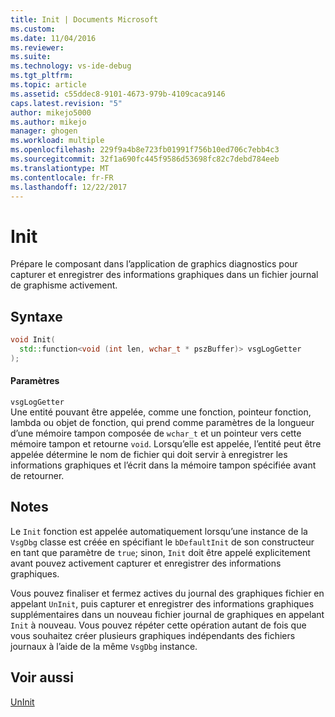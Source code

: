```yaml
---
title: Init | Documents Microsoft
ms.custom: 
ms.date: 11/04/2016
ms.reviewer: 
ms.suite: 
ms.technology: vs-ide-debug
ms.tgt_pltfrm: 
ms.topic: article
ms.assetid: c55ddec8-9101-4673-979b-4109caca9146
caps.latest.revision: "5"
author: mikejo5000
ms.author: mikejo
manager: ghogen
ms.workload: multiple
ms.openlocfilehash: 229f9a4b8e723fb01991f756b10ed706c7ebb4c3
ms.sourcegitcommit: 32f1a690fc445f9586d53698fc82c7debd784eeb
ms.translationtype: MT
ms.contentlocale: fr-FR
ms.lasthandoff: 12/22/2017
---
```

# <a name="init"></a>Init
Prépare le composant dans l’application de graphics diagnostics pour capturer et enregistrer des informations graphiques dans un fichier journal de graphisme activement.  
  
## <a name="syntax"></a>Syntaxe  
  
```C++  
void Init(  
  std::function<void (int len, wchar_t * pszBuffer)> vsgLogGetter  
);  
```  
  
#### <a name="parameters"></a>Paramètres  
 `vsgLogGetter`  
 Une entité pouvant être appelée, comme une fonction, pointeur fonction, lambda ou objet de fonction, qui prend comme paramètres de la longueur d’une mémoire tampon composée de `wchar_t` et un pointeur vers cette mémoire tampon et retourne `void`. Lorsqu’elle est appelée, l’entité peut être appelée détermine le nom de fichier qui doit servir à enregistrer les informations graphiques et l’écrit dans la mémoire tampon spécifiée avant de retourner.  
  
## <a name="remarks"></a>Notes  
 Le `Init` fonction est appelée automatiquement lorsqu’une instance de la `VsgDbg` classe est créée en spécifiant le `bDefaultInit` de son constructeur en tant que paramètre de `true`; sinon, `Init` doit être appelé explicitement avant pouvez activement capturer et enregistrer des informations graphiques.  
  
 Vous pouvez finaliser et fermez actives du journal des graphiques fichier en appelant `UnInit`, puis capturer et enregistrer des informations graphiques supplémentaires dans un nouveau fichier journal de graphiques en appelant `Init` à nouveau. Vous pouvez répéter cette opération autant de fois que vous souhaitez créer plusieurs graphiques indépendants des fichiers journaux à l’aide de la même `VsgDbg` instance.  
  
## <a name="see-also"></a>Voir aussi  
 [UnInit](init.md)
